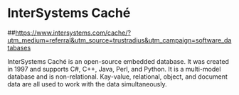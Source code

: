 #  InterSystems Caché 

##https://www.intersystems.com/cache/?utm_medium=referral&utm_source=trustradius&utm_campaign=software_databases

 InterSystems Caché is an open-source embedded database. It was created in 1997 and supports C#, C++, Java, Perl, and Python. It is a multi-model database and is non-relational. Kay-value, relational, object, and document data are all used to work with the data simultaneously. 
 
